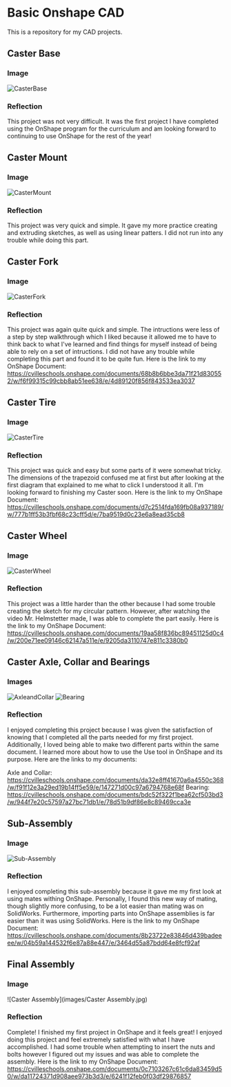 # Basic Onshape CAD
This is a repository for my CAD projects.

## Caster Base
### Image
![CasterBase](images/CasterBase.jpg)
### Reflection
This project was not very difficult. It was the first project I have completed using the OnShape program for the curriculum and am looking forward to continuing to use OnShape for the rest of the year!

## Caster Mount
### Image 
![CasterMount](images/CasterMount.jpg)
### Reflection
This project was very quick and simple. It gave my more practice creating and extruding sketches, as well as using linear patters. I did not run into any trouble while doing this part. 

## Caster Fork
### Image
![CasterFork](images/CasterFork.jpg)
### Reflection
This project was again quite quick and simple. The intructions were less of a step by step walkthrough which I liked because it allowed me to have to think back to what I've learned and find things for myself instead of being able to rely on a set of intructions. I did not have any trouble while completing this part and found it to be quite fun. Here is the link to my OnShape Document: https://cvilleschools.onshape.com/documents/68b8b6bbe3da71f21d830552/w/f6f99315c99cbb8ab51ee638/e/4d89120f856f843533ea3037

## Caster Tire
### Image
![CasterTire](images/CasterTire.jpg)
### Reflection
This project was quick and easy but some parts of it were somewhat tricky. The dimensions of the trapezoid confused me at first but after looking at the first diagram that explained to me what to click I understood it all. I'm looking forward to finishing my Caster soon. Here is the link to my OnShape Document:
https://cvilleschools.onshape.com/documents/d7c2514fda169fb08a937189/w/777b1ff53b3fbf68c23cff5d/e/7ba9519d0c23e6a8ead35cb8

## Caster Wheel
### Image
![CasterWheel](images/CasterWheel.jpg)
### Reflection
This project was a little harder than the other because I had some trouble creating the sketch for my circular pattern. However, after watching the video Mr. Helmstetter made, I was able to complete the part easily. Here is the link to my OnShape Document:
https://cvilleschools.onshape.com/documents/19aa58f836bc89451125d0c4/w/200e71ee09146c62147a511e/e/9205da3110747e811c3380b0

## Caster Axle, Collar and Bearings
### Images 
![AxleandCollar](images/AxleandCollar.jpg)
![Bearing](images/Bearing.jpg)
### Reflection
I enjoyed completing this project because I was given the satisfaction of knowing that I completed all the parts needed for my first project. Additionally, I loved being able to make two different parts within the same document. I learned more about how to use the Use tool in OnShape and its purpose. Here are the links to my documents:

Axle and Collar: https://cvilleschools.onshape.com/documents/da32e8ff41670a6a4550c368/w/f91f12e3a29ed19b14ff5e59/e/147271d00c97a6794768e68f
Bearing: https://cvilleschools.onshape.com/documents/bdc52f322f1bea62cf503bd3/w/944f7e20c57597a27bc71db1/e/78d51b9df86e8c89469cca3e 

## Sub-Assembly
### Image 
![Sub-Assembly](images/Sub-Assembly.jpg)
### Reflection
I enjoyed completing this sub-assembly because it gave me my first look at using mates withing OnShape. Personally, I found this new way of mating, though slightly more confusing, to be a lot easier than mating was on SolidWorks. Furthermore, importing parts into OnShape assemblies is far easier than it was using SolidWorks. Here is the link to my OnShape Document:
https://cvilleschools.onshape.com/documents/8b23722e83846d439badeeee/w/04b59a144532f6e87a88e447/e/3464d55a87bdd64e8fcf92af

## Final Assembly
### Image
![Caster Assembly](images/Caster Assembly.jpg)
### Reflection
Complete! I finished my first project in OnShape and it feels great! I enjoyed doing this project and feel extremely satisfied with what I have accomplished. I had some trouble when attempting to insert the nuts and bolts however I figured out my issues and was able to complete the assembly. Here is the link to my OnShape Document:
https://cvilleschools.onshape.com/documents/0c7103267c61c6da83459d50/w/da11724371d908aee973b3d3/e/6241f12feb0f03df29876857
